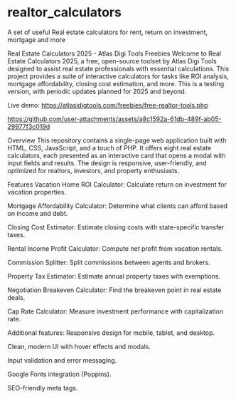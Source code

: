 # realtor_calculators
A set of useful Real estate calculators for rent, return on investment, mortgage and more

Real Estate Calculators 2025 - Atlas Digi Tools Freebies
Welcome to Real Estate Calculators 2025, a free, open-source toolset by Atlas Digi Tools designed to assist real estate professionals with essential calculations. This project provides a suite of interactive calculators for tasks like ROI analysis, mortgage affordability, closing cost estimation, and more. This is a testing version, with periodic updates planned for 2025 and beyond.

Live demo: https://atlasidigtools.com/freebies/free-realtor-tools.php


https://github.com/user-attachments/assets/a8c1592a-61db-489f-ab05-29977f3c019d



Overview
This repository contains a single-page web application built with HTML, CSS, JavaScript, and a touch of PHP. It offers eight real estate calculators, each presented as an interactive card that opens a modal with input fields and results. The design is responsive, user-friendly, and optimized for realtors, investors, and property enthusiasts.

Features
Vacation Home ROI Calculator: Calculate return on investment for vacation properties.

Mortgage Affordability Calculator: Determine what clients can afford based on income and debt.

Closing Cost Estimator: Estimate closing costs with state-specific transfer taxes.

Rental Income Profit Calculator: Compute net profit from vacation rentals.

Commission Splitter: Split commissions between agents and brokers.

Property Tax Estimator: Estimate annual property taxes with exemptions.

Negotiation Breakeven Calculator: Find the breakeven point in real estate deals.

Cap Rate Calculator: Measure investment performance with capitalization rate.

Additional features:
Responsive design for mobile, tablet, and desktop.

Clean, modern UI with hover effects and modals.

Input validation and error messaging.

Google Fonts integration (Poppins).

SEO-friendly meta tags.


